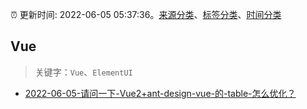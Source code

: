 :alarm_clock: 更新时间: 2022-06-05 05:37:36。[来源分类](../README.md)、[标签分类](../TAGS.md)、[时间分类](../TIMELINE.md)

## Vue


> 关键字：`Vue`、`ElementUI`



- [2022-06-05-请问一下-Vue2+ant-design-vue-的-table-怎么优化？](https://www.v2ex.com/t/857365) 